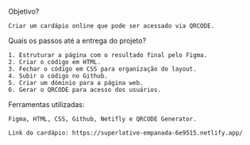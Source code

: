 Objetivo?

	Criar um cardápio online que pode ser acessado via QRCODE.

Quais os passos até a entrega do projeto?

	1. Estruturar a página com o resultado final pelo Figma.
	2. Criar o código em HTML.
	3. Fechar o código em CSS para organização do layout.
	4. Subir o código no Github.
	5. Criar um dóminio para a página web.
	6. Gerar o QRCODE para acesso dos usuários.

Ferramentas utilizadas: 

	Figma, HTML, CSS, Github, Netifly e QRCODE Generator.
	
	Link do cardápio: https://superlative-empanada-6e9515.netlify.app/
